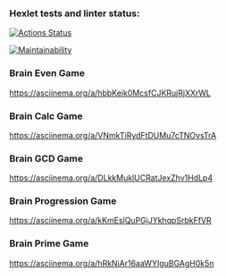### Hexlet tests and linter status:
[![Actions Status](https://github.com/LAMMedina/fullstack-project-98/actions/workflows/hexlet-check.yml/badge.svg)](https://github.com/LAMMedina/fullstack-project-98/actions)

[![Maintainability](https://api.codeclimate.com/v1/badges/ba34a81c96c3113d96a5/maintainability)](https://codeclimate.com/github/LAMMedina/fullstack-project-98/maintainability)

### Brain Even Game
https://asciinema.org/a/hbbKeik0McsfCJKRujRjXXrWL

### Brain Calc Game
https://asciinema.org/a/VNmkTiRydFtDUMu7cTNOvsTrA

### Brain GCD Game
https://asciinema.org/a/DLkkMuklUCRatJexZhv1HdLp4

### Brain Progression Game
https://asciinema.org/a/kKmEslQuPGjJYkhqpSrbkFfVR

### Brain Prime Game
https://asciinema.org/a/hRkNiAr16aaWYIguBGAgH0k5n
